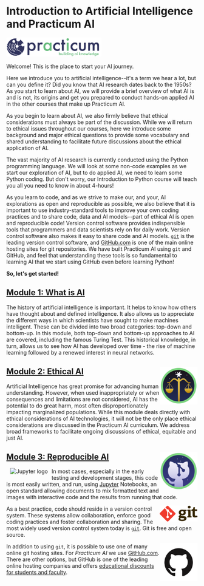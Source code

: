 ---
---

# Introduction to Artificial Intelligence and Practicum AI

[![Practicum AI Logo image](https://github.com/PracticumAI/practicumai.github.io/blob/main/images/logo/PracticumAI_logo_250x50.png?raw=true)](https://practicumai.org/)

Welcome! This is the place to start your AI journey.

Here we introduce you to artificial intelligence--it's a term we hear a lot, but can you define it? Did you know that AI research dates back to the 1950s? As you start to learn about AI, we will provide a brief overview of what AI is and is not, its origins and get you prepared to conduct hands-on applied AI in the other courses that make up Practicum AI.

As you begin to learn about AI, we also firmly believe that ethical considerations must always be part of the discussion. While we will return to ethical issues throughout our courses, here we introduce some background and major ethical questions to provide some vocabulary and shared understanding to facilitate future discussions about the ethical application of AI.

The vast majority of AI research is currently conducted using the Python programming language. We will look at some non-code examples as we start our exploration of AI, but to do applied AI, we need to learn some Python coding. But don't worry, our Introduction to Python course will teach you all you need to know in about 4-hours!

As you learn to code, and as we strive to make our, and your, AI explorations as open and reproducible as possible, we also believe that it is important to use industry-standard tools to improve your own coding practices and to share code, data and AI models--part of ethical AI is open and reproducible code! Version control software provides indispensible tools that programmers and data scientists rely on for daily work. Version control software also makes it easy to share code and AI models. [`git`](https://git-scm.com/) is the leading version control software, and [GitHub.com](https://github.com/) is one of the main online hosting sites for git repositories. We have built Practicum AI using `git` and GitHub, and feel that understanding these tools is so fundamental to learning AI that we start using GitHub even before learning Python!

**So, let's get started!**

## [Module 1: What is AI](/getting_started/01_what_is_ai/) 

The history of artificial intelligence is important.  It helps to know how others have thought about and defined intelligence.  It also allows us to appreciate the different ways in which scientists have sought to make machines intelligent.  These can be divided into two broad categories: top-down and bottom-up.  In this module, both top-down and bottom-up approaches to AI are covered, including the famous Turing Test.  This historical knowledge, in turn, allows us to see how AI has developed over time - the rise of machine learning followed by a renewed interest in neural networks.

## [Module 2: Ethical AI](/getting_started/02_ethics/)<img src='https://raw.githubusercontent.com/PracticumAI/practicumai.github.io/main/images/icons/practicumai_ethics.png?raw=true' alt='Practicum AI Ethics module icon' align='right' width='100'>

Artificial Intelligence has great promise for advancing human understanding. However, when used inappropriately or when consequences and limitations are not considered, AI has the potential to do great harm, most often disproportionately impacting marginalized populations. While this module deals directly with ethical considerations of AI technologies, it will not be the only place ethical considerations are discussed in the Practicum AI curriculum. We address broad frameworks to facilitate ongoing discussions of ethical, equitable and just AI.

## [Module 3: Reproducible AI](/getting_started/03_git_reproducibility/)<img src='https://raw.githubusercontent.com/PracticumAI/practicumai.github.io/main/images/icons/practicumai_git.png?raw=true' align='right' width=100>

<img src='https://raw.githubusercontent.com/PracticumAI/practicumai.github.io/main/images/features/Jupyter_logo.svg' align='left' alt='Jupyter logo' style="padding: 0px 10px 10px 10px">In most cases, especially in the early testing and development stages, this code is most easily written, and run, using [Jupyter](https://jupyter.org/) Notebooks, an open standard allowing documents to mix formatted text and images with interactive code and the results from running that code. 

<img src='https://raw.githubusercontent.com/PracticumAI/getting_started/main/images/Git-Logo-2Color.svg' align='right' width=100 alt='git logo'>As a best practice, code should reside in a version control system. These systems allow collaboration, enforce good coding practices and foster collaboration and sharing. The most widely used version control system today is [`git`](http://git-scm.com/). Git is free and open source. 

<img src='https://raw.githubusercontent.com/PracticumAI/getting_started/main/images/GitHub-Mark.png'  align='right' width=100 alt='GitHub logo'>In addition to using `git`, it is possible to use one of many online git hosting sites. For *Practicum AI* we use [GitHub.com](https://github.com/). There are other options, but GitHub is one of the leading online hosting companies and offers [educational discounts for students and faculty](https://education.github.com/).
